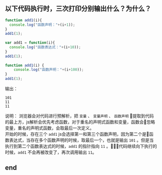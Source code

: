 ## 以下代码执行时，三次打印分别输出什么？为什么？
```js
function add1(i){
  console.log("函数声明："+(i+1));
}
add1(1);
 
var add1 = function(i){
  console.log("函数表达式："+(i+10));
}
add1(1);
 
function add1(i) {
    console.log("函数声明："+(i+100));
}
add1(1);
```
输出：
```
101
11
11
```
说明：
浏览器会对代码进行预解析，把 `变量` 、 `变量声明` 、 `函数声明` 提取到代码的最上方，js解析会优先考虑函数，对于重名的声明式函数和变量，函数会忽略变量，重名的声明式函数，会取最后一次定义。  
开始的时候，存在三个 `add1` js会选择第一和第三个函数声明，因为第二个是函数表达式，当存在多个函数声明的时候，取最后一个，也就是输出 `101` 。但是当执行到第二个函数表达式的时候，`add1` 的指针指向 `11` 。代码继续向下执行的时候，`add1` 不会再被改变了，再次调用输出 `11`。


## end
